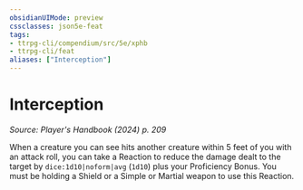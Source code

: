 ```yaml
---
obsidianUIMode: preview
cssclasses: json5e-feat
tags:
- ttrpg-cli/compendium/src/5e/xphb
- ttrpg-cli/feat
aliases: ["Interception"]
---
```

# Interception
*Source: Player's Handbook (2024) p. 209*  

When a creature you can see hits another creature within 5 feet of you with an attack roll, you can take a Reaction to reduce the damage dealt to the target by `dice:1d10|noform|avg` (`1d10`) plus your Proficiency Bonus. You must be holding a Shield or a Simple or Martial weapon to use this Reaction.